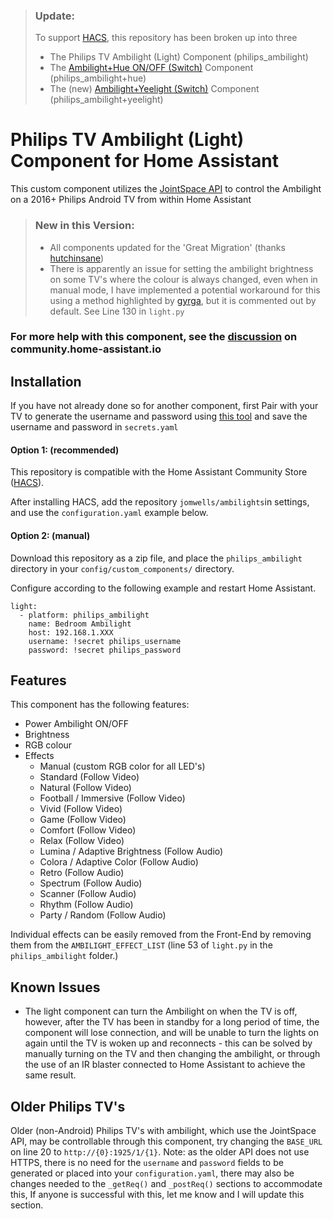 > ### Update:
>
> To support [HACS](https://community.home-assistant.io/t/custom-component-hacs/121727), this repository has been broken up into three
> - The Philips TV Ambilight (Light) Component (philips_ambilight)
> - The [Ambilight+Hue ON/OFF (Switch)](https://github.com/jomwells/ambihue) Component (philips_ambilight+hue)
> - The (new) [Ambilight+Yeelight (Switch)](https://github.com/jomwells/ambilight-yeelight) Component (philips_ambilight+yeelight)



# Philips TV Ambilight (Light) Component for Home Assistant

This custom component utilizes the [JointSpace API](http://jointspace.sourceforge.net/projectdata/documentation/jasonApi/1/doc/API.html) to control the Ambilight on a 2016+ Philips Android TV from within Home Assistant

> ### New in this Version:
> - All components updated for the 'Great Migration' (thanks [hutchinsane](https://github.com/hutchinsane))
> - There is apparently an issue for setting the ambilight brightness on some TV's where the colour is always changed, even when in manual mode, I have implemented a potential workaround for this using a method highlighted by [gyrga](https://community.home-assistant.io/u/gyrga), but it is commented out by default. See Line 130 in ```light.py```

### For more help with this component, see the [discussion](https://community.home-assistant.io/t/philips-android-tv-ambilights-light-component/67754) on community.home-assistant.io

## Installation

If you have not already done so for another component, first Pair with your TV to generate the username and password using [this tool](https://github.com/suborb/philips_android_tv) and save the username and password in ```secrets.yaml```

#### Option 1: (recommended)
This repository is compatible with the Home Assistant Community Store ([HACS](https://community.home-assistant.io/t/custom-component-hacs/121727)).

After installing HACS, add the repository ```jomwells/ambilights```in settings, and use the ```configuration.yaml``` example below.

#### Option 2: (manual)
Download this repository as a zip file, and place the ```philips_ambilight``` directory in your ```config/custom_components/``` directory.

Configure according to the following example and restart Home Assistant.

```
light:
  - platform: philips_ambilight
    name: Bedroom Ambilight
    host: 192.168.1.XXX
    username: !secret philips_username
    password: !secret philips_password
```

## Features
This component has the following features:
- Power Ambilight ON/OFF
- Brightness
- RGB colour
- Effects
  - Manual (custom RGB color for all LED's)
  - Standard (Follow Video)
  - Natural (Follow Video)
  - Football / Immersive (Follow Video)
  - Vivid (Follow Video)
  - Game (Follow Video)
  - Comfort (Follow Video)
  - Relax (Follow Video)
  - Lumina / Adaptive Brightness (Follow Audio)
  - Colora / Adaptive Color (Follow Audio)
  - Retro (Follow Audio)
  - Spectrum (Follow Audio)
  - Scanner (Follow Audio)
  - Rhythm (Follow Audio)
  - Party / Random (Follow Audio)
  
Individual effects can be easily removed from the Front-End by removing them from the ```AMBILIGHT_EFFECT_LIST``` (line 53 of ```light.py``` in the ```philips_ambilight``` folder.)

## Known Issues
- The light component can turn the Ambilight on when the TV is off, however, after the TV has been in standby for a long period of time, the component will lose connection, and will be unable to turn the lights on again until the TV is woken up and reconnects - this can be solved by manually turning on the TV and then changing the ambilight, or through the use of an IR blaster connected to Home Assistant to achieve the same result.

## Older Philips TV's
Older (non-Android) Philips TV's with ambilight, which use the JointSpace API, may be controllable through this component, try changing the `BASE_URL` on line 20 to `http://{0}:1925/1/{1}`. Note: as the older API does not use HTTPS, there is no need for the `username` and  `password` fields to be generated or placed into your `configuration.yaml`, there may also be changes needed to the `_getReq()` and `_postReq()` sections to accommodate this, If anyone is successful with this, let me know and I will update this section.
